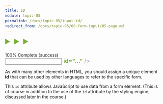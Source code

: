 ```yaml
---
title: ID
module: topic-05
permalink: /docs/topic-05/input-id/
redirect_from: /docs/topic-05/06-form-input/05-page.md
---
```


<img src="./../../../img/arrow-divider.svg" style="width: 75px; border: none; margin: 0px 0 20px 0" />


<div class="panel panel-success">
  <div class="progress" style="margin-bottom: 0; border-bottom-left-radius: 0; border-bottom-right-radius: 0;">
    <div class="progress-bar progress-bar-success progress-bar-striped" role="progressbar" aria-valuenow="100" aria-valuemin="0" aria-valuemax="100" style="width: 100%">
      <span class="sr-only">100% Complete (success)</span>
    </div>
  </div>
  <div class="panel-body">
    <p style="font-size: large; margin: 0;"><span style="color: #999"><input type="..." name="..."</span> <span style="color: #79AF33; font-weight: bold;">id="..."</span> <span style="color: #999">/></span></p>
  </div>
</div>


As with many other elements in HTML, you should assign a unique element **id** that can be used by other languages to refer to the specific form.

This `id` attribute allows JavaScript to use data from a form element. (This is of course in addition to the use of the `id` attribute by the styling engine, discussed later in the course.)
